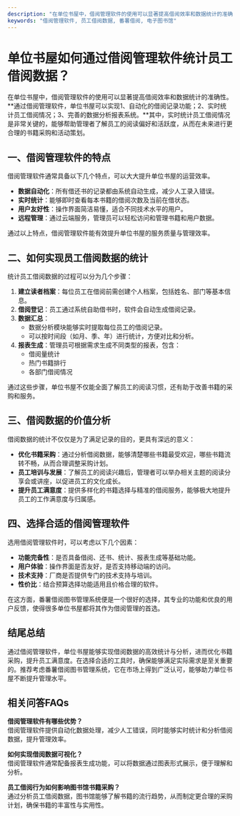 ```yaml
---
description: "在单位书屋中，借阅管理软件的使用可以显著提高借阅效率和数据统计的准确性。**通过借阅管理软件，单位书屋可以实现1、自动化的借阅记录功能；2、实时统计员工借阅情况；3、完善的数据分析报表系统。**其中，实时统计员工借阅情况是非常关键的，能够帮助管理者了解员工的阅读偏好和活跃度，从而在未来进行更合理的书籍采购和活动策划。"
keywords: "借阅管理软件, 员工借阅数据, 番薯借阅, 电子图书馆"
---
```

# 单位书屋如何通过借阅管理软件统计员工借阅数据？

在单位书屋中，借阅管理软件的使用可以显著提高借阅效率和数据统计的准确性。**通过借阅管理软件，单位书屋可以实现1、自动化的借阅记录功能；2、实时统计员工借阅情况；3、完善的数据分析报表系统。**其中，实时统计员工借阅情况是非常关键的，能够帮助管理者了解员工的阅读偏好和活跃度，从而在未来进行更合理的书籍采购和活动策划。

## **一、借阅管理软件的特点**

借阅管理软件通常具备以下几个特点，可以大大提升单位书屋的运营效率。

- **数据自动化**：所有借还书的记录都由系统自动生成，减少人工录入错误。
- **实时统计**：能够即时查看每本书籍的借阅次数及当前在借状态。
- **用户友好性**：操作界面简洁易懂，适合不同技术水平的用户。
- **远程管理**：通过云端服务，管理员可以轻松访问和管理书籍和用户数据。

通过以上特点，借阅管理软件能有效提升单位书屋的服务质量与管理效率。

## **二、如何实现员工借阅数据的统计**

统计员工借阅数据的过程可以分为几个步骤：

1. **建立读者档案**：每位员工在借阅前需创建个人档案，包括姓名、部门等基本信息。
2. **借阅登记**：员工通过系统自助借书时，软件会自动生成借阅记录。
3. **数据汇总**：
   - 数据分析模块能够实时提取每位员工的借阅记录。
   - 可以按时间段（如月、季、年）进行统计，方便对比和分析。
4. **报表生成**：管理员可根据需求生成不同类型的报表，包含：
   - 借阅量统计
   - 热门书籍排行
   - 各部门借阅情况

通过这些步骤，单位书屋不仅能全面了解员工的阅读习惯，还有助于改善书籍的采购和服务。

## **三、借阅数据的价值分析**

借阅数据的统计不仅仅是为了满足记录的目的，更具有深远的意义：

- **优化书籍采购**：通过分析借阅数据，能够清楚哪些书籍最受欢迎，哪些书籍流转不畅，从而合理调整采购计划。
- **员工培训与发展**：了解员工的阅读兴趣后，管理者可以举办相关主题的阅读分享会或讲座，以促进员工的文化成长。
- **提升员工满意度**：提供多样化的书籍选择与精准的借阅服务，能够极大地提升员工的工作满意度与归属感。

## **四、选择合适的借阅管理软件**

选用借阅管理软件时，可以考虑以下几个因素：

- **功能完备性**：是否具备借阅、还书、统计、报表生成等基础功能。
- **用户体验**：操作界面是否友好，是否支持移动端的访问。
- **技术支持**：厂商是否提供专门的技术支持与培训。
- **性价比**：结合预算选择功能适用且价格合理的软件。

在这方面，番薯借阅图书管理系统便是一个很好的选择，其专业的功能和优良的用户反馈，使得很多单位书屋都将其作为借阅管理的首选。

## **结尾总结**

通过借阅管理软件，单位书屋能够实现借阅数据的高效统计与分析，进而优化书籍采购，提升员工满意度。在选择合适的工具时，确保能够满足实际需求是至关重要的。推荐考虑番薯借阅图书管理系统，它在市场上得到广泛认可，能够助力单位书屋不断提升管理水平。

## 相关问答FAQs

**借阅管理软件有哪些优势？**  
借阅管理软件提供自动化数据处理，减少人工错误，同时能够实时统计和分析借阅数据，提升管理效率。

**如何实现借阅数据可视化？**  
借阅管理软件通常配备报表生成功能，可以将数据通过图表形式展示，便于理解和分析。

**员工借阅行为如何影响图书馆书籍采购？**  
通过分析员工借阅数据，图书馆能够了解书籍的流行趋势，从而制定更合理的采购计划，确保书籍的丰富性与实用性。
